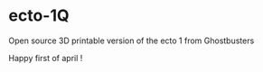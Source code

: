 # ecto-1Q
Open source 3D printable version of the ecto 1 from Ghostbusters

Happy first of april ! 
